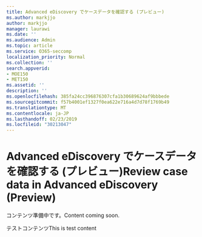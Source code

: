 ```yaml
---
title: Advanced eDiscovery でケースデータを確認する (プレビュー)
ms.author: markjjo
author: markjjo
manager: laurawi
ms.date: ''
ms.audience: Admin
ms.topic: article
ms.service: O365-seccomp
localization_priority: Normal
ms.collection: ''
search.appverid:
- MOE150
- MET150
ms.assetid: ''
description: ''
ms.openlocfilehash: 385fa24cc396876307cfa1b30689624af9bbbede
ms.sourcegitcommit: f57b4001ef1327f0ea622e716a4d7d78f1769b49
ms.translationtype: MT
ms.contentlocale: ja-JP
ms.lasthandoff: 02/23/2019
ms.locfileid: "30213047"
---
```

# <a name="review-case-data-in-advanced-ediscovery-preview"></a><span data-ttu-id="12521-102">Advanced eDiscovery でケースデータを確認する (プレビュー)</span><span class="sxs-lookup"><span data-stu-id="12521-102">Review case data in Advanced eDiscovery (Preview)</span></span>

<span data-ttu-id="12521-103">コンテンツ準備中です。</span><span class="sxs-lookup"><span data-stu-id="12521-103">Content coming soon.</span></span>

<span data-ttu-id="12521-104">テストコンテンツ</span><span class="sxs-lookup"><span data-stu-id="12521-104">This is test content</span></span>